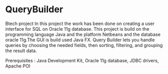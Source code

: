 # QueryBuilder
Btech project
In this project the work has been done on creating a user interface for SQL on Oracle 11g database.
This project is build on the programming  language  Java and the platform Netbeans and the database oracle 11g.The GUI is build used Java FX.
Query Builder lets you handle queries by  choosing the needed fields, then sorting, filtering, and grouping the result data.

Prerequisites :  Java Development Kit, Oracle 11g database, JDBC drivers, Apache POI
